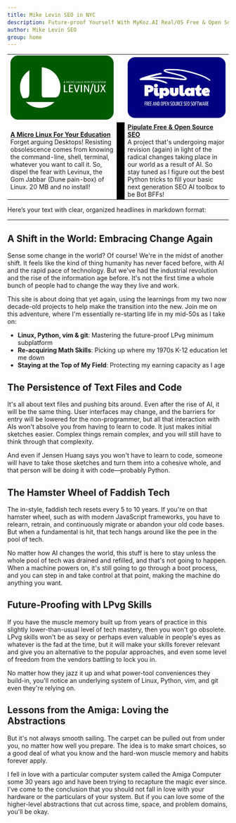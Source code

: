 ```yaml
---
title: Mike Levin SEO in NYC
description: Future-proof Yourself With MyKoz.AI Real/OS Free & Open Source (FOSS) AI SEO Software on a Small Linux Distro built with Python, vim, git and AI.
author: Mike Levin SEO
group: home
---
```


<table class="logos">
<tr>
<td class="hplg"><a href="https://levinux.com/"><img src="/assets/logo/Levinux.PNG" border=0 /></a></td>
<td> </td>
<td class="hplg"><a href="https://pipulate.com/"><img src="/assets/logo/Pipulate.PNG" border=0 /></a></td>
</tr>
<tr>

<td class="hptd"><b><a href="/levinux/">A Micro Linux For Your
Education</a></b><br />Forget arguing Desktops! Resisting obsolescence comes
from knowing the command-line, shell, terminal, whatever you want to call it.
So, dispel the fear with Levinux, the Gom Jabbar (Dune pain-box) of Linux. 20
MB and no install!</td>

<td style="background: black;">&nbsp;</td>

<td class="hptd"><b><a href="/pipulate/">Pipulate Free & Open Source
SEO</a></b><br />A project that's undergoing major revision (again) in light of
the radical changes taking place in our world as a result of AI. So stay tuned
as I figure out the best Python tricks to fill your basic next generation SEO
AI toolbox to be Bot BFFs!</td>

</tr>
</table>

Here’s your text with clear, organized headlines in markdown format:

---

## A Shift in the World: Embracing Change Again

Sense some change in the world? Of course! We're in the midst of another shift. It feels like the kind of thing humanity has never faced before, with AI and the rapid pace of technology. But we've had the industrial revolution and the rise of the information age before. It's not the first time a whole bunch of people had to change the way they live and work. 

This site is about doing that yet again, using the learnings from my two now decade-old projects to help make the transition into the new. Join me on this adventure, where I'm essentially re-starting life in my mid-50s as I take on:

- **Linux, Python, vim & git**: Mastering the future-proof LPvg minimum subplatform
- **Re-acquiring Math Skills**: Picking up where my 1970s K-12 education let me down
- **Staying at the Top of My Field**: Protecting my earning capacity as I age

## The Persistence of Text Files and Code

It's all about text files and pushing bits around. Even after the rise of AI, it will be the same thing. User interfaces may change, and the barriers for entry will be lowered for the non-programmer, but all that interaction with AIs won't absolve you from having to learn to code. It just makes initial sketches easier. Complex things remain complex, and you will still have to think through that complexity. 

And even if Jensen Huang says you won't have to learn to code, someone will have to take those sketches and turn them into a cohesive whole, and that person will be doing it with code—probably Python.

## The Hamster Wheel of Faddish Tech

The in-style, faddish tech resets every 5 to 10 years. If you're on that hamster wheel, such as with modern JavaScript frameworks, you have to relearn, retrain, and continuously migrate or abandon your old code bases. But when a fundamental is hit, that tech hangs around like the pee in the pool of tech. 

No matter how AI changes the world, this stuff is here to stay unless the whole pool of tech was drained and refilled, and that's not going to happen. When a machine powers on, it's still going to go through a boot process, and you can step in and take control at that point, making the machine do anything you want.

## Future-Proofing with LPvg Skills

If you have the muscle memory built up from years of practice in this slightly lower-than-usual level of tech mastery, then you won't go obsolete. LPvg skills won't be as sexy or perhaps even valuable in people's eyes as whatever is the fad at the time, but it will make your skills forever relevant and give you an alternative to the popular approaches, and even some level of freedom from the vendors battling to lock you in. 

No matter how they jazz it up and what power-tool conveniences they build-in, you'll notice an underlying system of Linux, Python, vim, and git even they're relying on.

## Lessons from the Amiga: Loving the Abstractions

But it's not always smooth sailing. The carpet can be pulled out from under you, no matter how well you prepare. The idea is to make smart choices, so a good deal of what you know and the hard-won muscle memory and habits forever apply. 

I fell in love with a particular computer system called the Amiga Computer some 30 years ago and have been trying to recapture the magic ever since. I've come to the conclusion that you should not fall in love with your hardware or the particulars of your system. But if you can love some of the higher-level abstractions that cut across time, space, and problem domains, you'll be okay.

